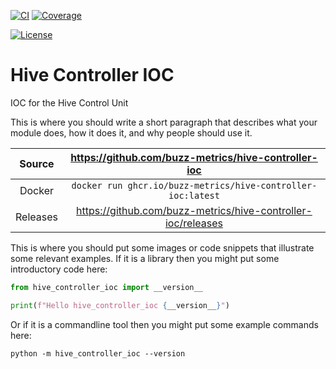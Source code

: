[![CI](https://github.com/buzz-metrics/hive-controller-ioc/actions/workflows/ci.yml/badge.svg)](https://github.com/buzz-metrics/hive-controller-ioc/actions/workflows/ci.yml)
[![Coverage](https://codecov.io/gh/buzz-metrics/hive-controller-ioc/branch/main/graph/badge.svg)](https://codecov.io/gh/buzz-metrics/hive-controller-ioc)

[![License](https://img.shields.io/badge/License-Apache%202.0-blue.svg)](https://www.apache.org/licenses/LICENSE-2.0)

# Hive Controller IOC 

IOC for the Hive Control Unit

This is where you should write a short paragraph that describes what your module does,
how it does it, and why people should use it.

Source          | <https://github.com/buzz-metrics/hive-controller-ioc>
:---:           | :---:
Docker          | `docker run ghcr.io/buzz-metrics/hive-controller-ioc:latest`
Releases        | <https://github.com/buzz-metrics/hive-controller-ioc/releases>

This is where you should put some images or code snippets that illustrate
some relevant examples. If it is a library then you might put some
introductory code here:

```python
from hive_controller_ioc import __version__

print(f"Hello hive_controller_ioc {__version__}")
```

Or if it is a commandline tool then you might put some example commands here:

```
python -m hive_controller_ioc --version
```
